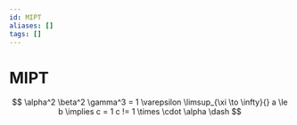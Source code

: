 ```yaml
---
id: MIPT
aliases: []
tags: []
---
```


# MIPT

$$
\alpha^2 \beta^2 \gamma^3 = 1 \varepsilon
\limsup_{\xi \to \infty}{}
a \le b \implies c = 1
c != 1
\times \cdot \alpha \dash 
$$
